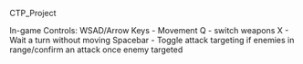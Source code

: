 CTP_Project

In-game Controls:
WSAD/Arrow Keys - Movement
Q - switch weapons
X - Wait a turn without moving
Spacebar - Toggle attack targeting if enemies in range/confirm an attack once enemy targeted
